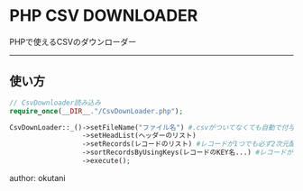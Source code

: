 # PHP CSV DOWNLOADER

PHPで使えるCSVのダウンローダー

---

## 使い方

```php
// CsvDownloader読み込み
require_once(__DIR__."/CsvDownLoader.php");

CsvDownLoader::_()->setFileName("ファイル名") #.csvがついてなくても自動で付与されます
                  ->setHeadList(ヘッダーのリスト)
                  ->setRecords(レコードのリスト) #レコードが1つでも必ず2次元配列で渡してください
                  ->sortRecordsByUsingKeys(レコードのKEY名...) #レコードが連想配列だった場合利用します
                  ->execute();
```

author: okutani
